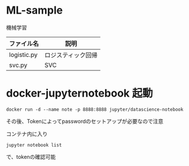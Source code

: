 # ML-sample
機械学習

|ファイル名|説明|
| --- | --- |
|logistic.py|ロジスティック回帰|
|svc.py|SVC|

# docker-jupyternotebook 起動

```
docker run -d --name note -p 8888:8888 jupyter/datascience-notebook
```

その後、Tokenによってpasswordのセットアップが必要なので注意

コンテナ内に入り

```
jupyter notebook list
```

で、tokenの確認可能